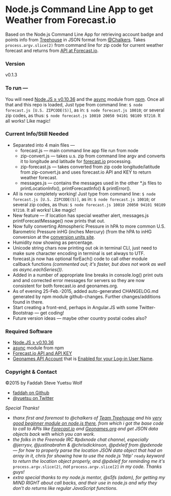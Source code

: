 Node.js Command Line App to get Weather from Forecast.io
=================

Based on the Node.js Command Line App for retrieving account badge and points info from [Treehouse](http://teamtreehouse.com) in JSON format from [@Chalkers](http://twitter.com/chalkers/). Takes ```process.argv.slice(2)``` from command line for zip code for current weather forecast and returns from [API at Forecast.io](https://developer.forecast.io/).

### Version

v0.1.3

### To run —

You will need [Node.JS ≥ v0.10.36](http://nodejs.org "The Node.JS Main Web Site.") and the [async](https://github.com/caolan/async) module from [npm](http://npmjs.org "The NPM Main Web Site."). Once all that and this repo is loaded, Just type from command line: ```$ node forecast.js [U.S. ZIPCODE(S)]```, as in: ```$ node forecast.js 10010```; or several zip codes, as thus: ```$ node forecast.js 10010 20050 94101 98109 97210```. It all works! Like magic!

### Current Info/Still Needed

* Separated into 4 main files —
  * forecast.js — main command line app file run from node
  * zip-convert.js — takes u.s. zip from command line argv and converts it to longitude and latitude for [forecast.io](http://forecast.io/) processing.
  * zip-forecast.js — takes converted from zip code longitude/latitude from zip-convert.js and uses forecast.io API and KEY to return weather forecast.
  * messages.js — contains the messages used in the other *.js files to printLocationInfo(), printForecastInfo() & printError().
* All is now completely working! Just type from command line: ```$ node forecast.js [U.S. ZIPCODE(S)]```, as in: ```$ node forecast.js 10010```; or several zip codes, as thus: ```$ node forecast.js 10010 20050 94101 98109 97210```. It all works! Like magic!
* New feature — if location has special weather alert, messages.js printForecastMessage() now prints that out.
* Now fully converting Atmospheric Pressure in hPA to more common U.S. Barometric Pressure inHG (inches Mercury) (from the hPA to inHG conversion at the [conversion units site](http://www.convertunits.com/from/hpa/to/inhg).
* Humidity now showing as percentage.
* Unicode string chars now printing out ok in terminal CLI, just need to make sure character encoding in terminal is set always to UTF.
* forecast.js now has optional forEach() code to call other module callback functions *(commented out; it's faster, but does not work as well as async.eachSeries())*.
* Added in a number of appropriate line breaks in console.log() print outs and and corrected error messages for servers so they are now consistent for both forecast.io and geonames.org.
* As of evening 25-Feb.-2015, added auto-generated CHANGELOG.md generated by npm module github-changes. Further changes/additions found in there.
* Start creating a front-end, perhaps in Angular.JS with some Twitter-Bootstrap — get coding!
* Future version ideas — maybe other country postal codes also?

### Required Software

* [Node.JS ≥ v0.10.36](http://nodejs.org "The Node.JS Main Web Site.")
* [async](https://github.com/caolan/async) module from npm
* [Forecast.io API and API KEY](https://developer.forecast.io/)
* [Geonames API Account](http://www.geonames.org/) that is [Enabled for your Log-in User Name](http://www.geonames.org/manageaccount).

### Copyright & Contact

©2015 by Faddah Steve Yuetsu Wolf

* [faddah on Github](https://github.com/faddah)
* [@yuetsu on Twitter](http://twitter.com/yuetsu)

*Special Thanks!*

* *thanx first and foremost to @chalkers of [Team Treehouse](http://teamtreehouse.com/) and his [very good beginner module on node.js there](http://teamtreehouse.com/library/nodejs-basics), from which i got the base code to call to APIs like [Forecast.io](http://forecast.io) and [Geonames.org](http://geonames.org) and get JSON data objects back with which you can work.*
* *the folks in the Freenode IRC #pdxnode chat channel, especially @jerrysv, @justinabrahm & @chrisdickinson, @pdxleif from @pdxnode — for how to properly parse the location JSON data object that had an array in it, chris for showing how to use the node.js 'http'* ```ready``` *keyword to return the location object properly, and @pdxleif for reminding me it's* ```process.argv.slice(2)```*, not* ```process.argv.slice[2]``` *in my code. Thanks guys!*
* *extra special thanks to my node.js mentor, @s5fs (adam), for getting my MIND RIGHT about call backs, and their use in node.js and why they don't do returns like regular JavaScript functions.*